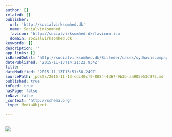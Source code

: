 ```yaml
---
author: []
related: []
publisher:
  url: 'http://socialvirksomhed.dk'
  name: Socialvirksomhed
  favicon: 'http://socialvirksomhed.dk/favicon.ico'
  domain: socialvirksomhed.dk
keywords: []
description: ''
app_links: []
isBasedOnUrl: 'http://socialvirksomhed.dk/Billeder/cases/sydhavnscompagniet/4_anders-uldal-47-ar-har-vaeret-i-lontilskud-i-sydhavnscompagniet-siden-maj-2014-tv-og-gibou-njie-54-ar-har-vaeret-i-aktivering-i-sydhavnscompagniet-i-6-maneder.jpg/view'
datePublished: '2015-11-13T14:21:22.934Z'
title: ''
dateModified: '2015-11-13T13:51:50.249Z'
sourcePath: _posts/2015-11-13-cdc40cf9-8084-4367-9b3b-aa905e53c972.md
published: true
inFeed: true
hasPage: false
inNav: false
_context: 'http://schema.org'
_type: MediaObject

---
```

<article style=""><h1></h1><p></p><img src="http://socialvirksomhed.dk/Billeder/cases/sydhavnscompagniet/4_anders-uldal-47-ar-har-vaeret-i-lontilskud-i-sydhavnscompagniet-siden-maj-2014-tv-og-gibou-njie-54-ar-har-vaeret-i-aktivering-i-sydhavnscompagniet-i-6-maneder.jpg" /></article>